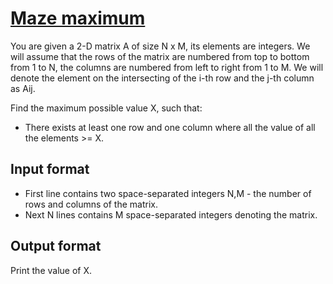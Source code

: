# [Maze maximum][link]

You are given a 2-D matrix A of size N x M, its elements are integers. We will assume that the rows of the matrix are numbered from top to bottom from 1 to N, the columns are numbered from left to right from 1 to M. We will denote the element on the intersecting of the i-th row and the j-th column as Aij.

Find the maximum possible value X, such that:

- There exists at least one row and one column where all the value of all the elements >= X.

## Input format

- First line contains two space-separated integers N,M - the number of rows and columns of the matrix.
- Next N lines contains M space-separated integers denoting the matrix.

## Output format

Print the value of X.

[link]: https://www.hackerearth.com/practice/algorithms/searching/binary-search/practice-problems/algorithm/maze-maximum-8f0fa284/
